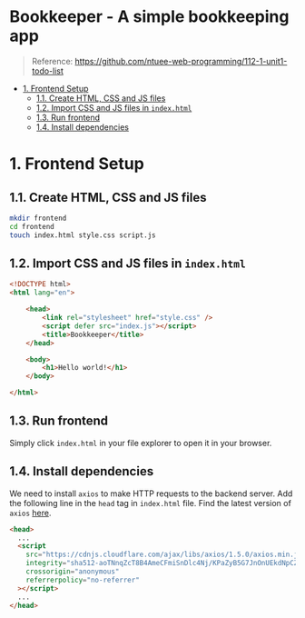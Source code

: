 # Bookkeeper - A simple bookkeeping app  <!-- omit in toc -->

> Reference: https://github.com/ntuee-web-programming/112-1-unit1-todo-list

- [1. Frontend Setup](#1-frontend-setup)
    - [1.1. Create HTML, CSS and JS files](#11-create-html-css-and-js-files)
    - [1.2. Import CSS and JS files in `index.html`](#12-import-css-and-js-files-in-indexhtml)
    - [1.3. Run frontend](#13-run-frontend)
    - [1.4. Install dependencies](#14-install-dependencies)



# 1. Frontend Setup

## 1.1. Create HTML, CSS and JS files

```bash
mkdir frontend
cd frontend
touch index.html style.css script.js
```

## 1.2. Import CSS and JS files in `index.html`

```html
<!DOCTYPE html>
<html lang="en">

    <head>
        <link rel="stylesheet" href="style.css" />
        <script defer src="index.js"></script>
        <title>Bookkeeper</title>
    </head>

    <body>
        <h1>Hello world!</h1>
    </body>

</html>
```

## 1.3. Run frontend

Simply click `index.html` in your file explorer to open it in your browser.

## 1.4. Install dependencies

We need to install `axios` to make HTTP requests to the backend server. Add the following line in the `head` tag in `index.html` file. Find the latest version of `axios` [here](https://cdnjs.com/libraries/axios).

```html
<head>
  ...
  <script
    src="https://cdnjs.cloudflare.com/ajax/libs/axios/1.5.0/axios.min.js"
    integrity="sha512-aoTNnqZcT8B4AmeCFmiSnDlc4Nj/KPaZyB5G7JnOnUEkdNpCZs1LCankiYi01sLTyWy+m2P+W4XM+BuQ3Q4/Dg=="
    crossorigin="anonymous"
    referrerpolicy="no-referrer"
  ></script>
  ...
</head>
```
